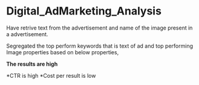 # Digital_AdMarketing_Analysis

Have retrive text from the advertisement and name of the image present in a advertisement.

Segregated the top perform keywords that is text of ad and top performing Image properties based on below properties,

**The results are high**

*CTR is high
*Cost per result is low
